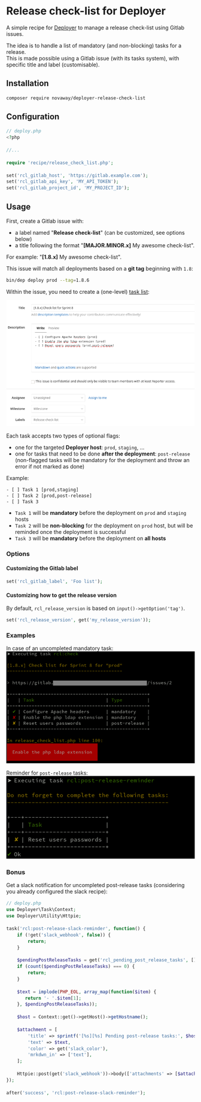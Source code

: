 # Release check-list for Deployer

A simple recipe for [Deployer](https://github.com/deployphp/deployer) to manage a release check-list using Gitlab issues.

The idea is to handle a list of mandatory (and non-blocking) tasks for a release.  
This is made possible using a Gitlab issue (with its tasks system), with specific title and label (customisable). 
 
## Installation

```bash
composer require novaway/deployer-release-check-list
```

## Configuration

```php
// deploy.php
<?php

//...

require 'recipe/release_check_list.php';

set('rcl_gitlab_host', 'https://gitlab.example.com');
set('rcl_gitlab_api_key', 'MY_API_TOKEN');
set('rcl_gitlab_project_id', 'MY_PROJECT_ID');
```

## Usage

First, create a Gitlab issue with:
 * a label named "**Release check-list**" (can be customized, see options below)
 * a title following the format "**[MAJOR.MINOR.x]** My awesome check-list".
   
For example: "**[1.8.x]** My awesome check-list".

This issue will match all deployments based on a **git tag** beginning with `1.8`:
```bash
bin/dep deploy prod --tag=1.8.6
```

Within the issue, you need to create a (one-level) [task list](https://docs.gitlab.com/ee/user/markdown.html#task-lists):

![Gitlab issue](docs/gitlab_issue.png "Gitlab issue")

Each task accepts two types of optional flags:
* one for the targeted **Deployer host**: `prod`, `staging`, ...
* one for tasks that need to be done **after the deployment**: `post-release` (non-flagged tasks will be mandatory for the deployment and throw an error if not marked as done)

Example:
```text
- [ ] Task 1 [prod,staging]
- [ ] Task 2 [prod,post-release]
- [ ] Task 3
```
* `Task 1` will be **mandatory** before the deployment on `prod` and `staging` hosts
* `Task 2` will be **non-blocking** for the deployment on `prod` host, but will be reminded once the deployment is successful
* `Task 3` will be **mandatory** before the deployment on **all hosts**


### Options

#### Customizing the Gitlab label
```php
set('rcl_gitlab_label', 'Foo list');
```

#### Customizing how to get the release version
By default, `rcl_release_version` is based on `input()->getOption('tag')`.
```php
set('rcl_release_version', get('my_release_version'));
```

### Examples

In case of an uncompleted mandatory task:  
![Uncompleted task](docs/mandatory_task.png "Mandatory task")

Reminder for `post-release` tasks:  
![Post-release task](docs/reminder.png "Reminder")

### Bonus

Get a slack notification for uncompleted post-release tasks (considering you already configured the slack recipe):
```php
// deploy.php
use Deployer\Task\Context;
use Deployer\Utility\Httpie;

task('rcl:post-release-slack-reminder', function() {
    if (!get('slack_webhook', false)) {
        return;
    }

    $pendingPostReleaseTasks = get('rcl_pending_post_release_tasks', []);
    if (count($pendingPostReleaseTasks) === 0) {
        return;
    }

    $text = implode(PHP_EOL, array_map(function($item) {
       return '- '.$item[1];
    }, $pendingPostReleaseTasks));

    $host = Context::get()->getHost()->getHostname();

    $attachment = [
        'title' => sprintf('[%s][%s] Pending post-release tasks:', $host, get('release_version')),
        'text' => $text,
        'color' => get('slack_color'),
        'mrkdwn_in' => ['text'],
    ];

    Httpie::post(get('slack_webhook'))->body(['attachments' => [$attachment]])->send();
});

after('success', 'rcl:post-release-slack-reminder');
```